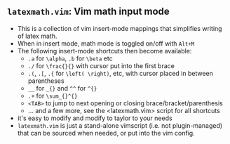 ## `latexmath.vim`: Vim math input mode

- This is a collection of vim insert-mode mappings that simplifies writing of
  latex math.
- When in insert mode, math mode is toggled on/off with `Alt+M` 
- The following insert-mode shortcuts then become available:
  - `.a` for `\alpha`, `.b` for `\beta` etc
  - `./` for `\frac{}{}` with cursor put into the first brace
  - `.(`, `.[`, `.{` for `\left( \right)`, etc, with cursor placed in between
    parentheses
  - `__` for `_{}` and `^^` for `^{}`
  - `.+` for `\sum_{}^{}`
  - `<TAB>` to jump to next opening or closing brace/bracket/parenthesis
  - ... and a few more, see the <latexmath.vim> script for all shortcuts
- it's easy to modify and modify to taylor to your needs
- `latexmath.vim` is just a stand-alone vimscript (i.e. not plugin-managed)
  that can be sourced when needed, or put into the vim config.


